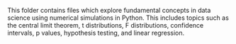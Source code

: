 This folder contains files which explore fundamental concepts in data science using numerical simulations in Python. This includes topics such as the central limit theorem, t distributions, F distributions, confidence intervals, p values, hypothesis testing, and linear regression.